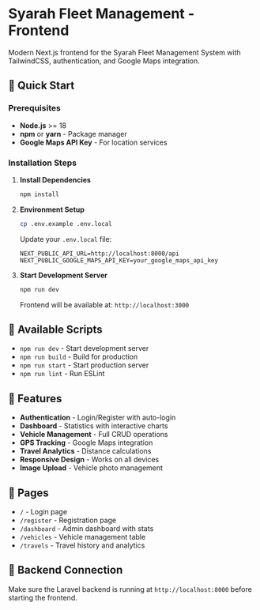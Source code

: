 # Syarah Fleet Management - Frontend

Modern Next.js frontend for the Syarah Fleet Management System with TailwindCSS, authentication, and Google Maps integration.

## 🚀 Quick Start

### Prerequisites
- **Node.js** >= 18
- **npm** or **yarn** - Package manager
- **Google Maps API Key** - For location services

### Installation Steps

1. **Install Dependencies**
   ```bash
   npm install
   ```

2. **Environment Setup**
   ```bash
   cp .env.example .env.local
   ```
   
   Update your `.env.local` file:
   ```env
   NEXT_PUBLIC_API_URL=http://localhost:8000/api
   NEXT_PUBLIC_GOOGLE_MAPS_API_KEY=your_google_maps_api_key
   ```

3. **Start Development Server**
   ```bash
   npm run dev
   ```
   
   Frontend will be available at: `http://localhost:3000`

## 🔧 Available Scripts

- `npm run dev` - Start development server
- `npm run build` - Build for production
- `npm run start` - Start production server
- `npm run lint` - Run ESLint

## 📱 Features

- **Authentication** - Login/Register with auto-login
- **Dashboard** - Statistics with interactive charts
- **Vehicle Management** - Full CRUD operations
- **GPS Tracking** - Google Maps integration
- **Travel Analytics** - Distance calculations
- **Responsive Design** - Works on all devices
- **Image Upload** - Vehicle photo management

## 🎯 Pages

- `/` - Login page
- `/register` - Registration page
- `/dashboard` - Admin dashboard with stats
- `/vehicles` - Vehicle management table
- `/travels` - Travel history and analytics

## 🔗 Backend Connection

Make sure the Laravel backend is running at `http://localhost:8000` before starting the frontend.
